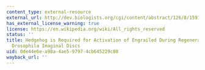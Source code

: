 ```yaml
---
content_type: external-resource
external_url: http://dev.biologists.org/cgi/content/abstract/126/8/1591
has_external_license_warning: true
license: https://en.wikipedia.org/wiki/All_rights_reserved
status: ''
title: Hedgehog is Required for Activation of Engrailed During Regeneration of Fragmented
  Drosophila Imaginal Discs
uid: 0de44e6e-a98a-4ae5-9797-4cb645229c80
wayback_url: ''
---
```

